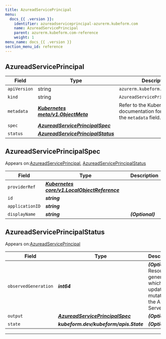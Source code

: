 ```yaml
---
title: AzureadServicePrincipal
menu:
  docs_{{ .version }}:
    identifier: azureadserviceprincipal-azurerm.kubeform.com
    name: AzureadServicePrincipal
    parent: azurerm.kubeform.com-reference
    weight: 1
menu_name: docs_{{ .version }}
section_menu_id: reference
---
```


## AzureadServicePrincipal
| Field | Type | Description |
| ------ | ----- | ----------- |
| `apiVersion` | string | `azurerm.kubeform.com/v1alpha1` |
|    `kind` | string | `AzureadServicePrincipal` |
| `metadata` | ***[Kubernetes meta/v1.ObjectMeta](https://kubernetes.io/docs/reference/generated/kubernetes-api/v1.13/#objectmeta-v1-meta)***|Refer to the Kubernetes API documentation for the fields of the `metadata` field.|
| `spec` | ***[AzureadServicePrincipalSpec](#AzureadServicePrincipalSpec)***||
| `status` | ***[AzureadServicePrincipalStatus](#AzureadServicePrincipalStatus)***||
## AzureadServicePrincipalSpec

Appears on:[AzureadServicePrincipal](#AzureadServicePrincipal), [AzureadServicePrincipalStatus](#AzureadServicePrincipalStatus)

| Field | Type | Description |
| ------ | ----- | ----------- |
| `providerRef` | ***[Kubernetes core/v1.LocalObjectReference](https://kubernetes.io/docs/reference/generated/kubernetes-api/v1.13/#localobjectreference-v1-core)***||
| `id` | ***string***||
| `applicationID` | ***string***||
| `displayName` | ***string***| ***(Optional)*** |
## AzureadServicePrincipalStatus

Appears on:[AzureadServicePrincipal](#AzureadServicePrincipal)

| Field | Type | Description |
| ------ | ----- | ----------- |
| `observedGeneration` | ***int64***| ***(Optional)*** Resource generation, which is updated on mutation by the API Server.|
| `output` | ***[AzureadServicePrincipalSpec](#AzureadServicePrincipalSpec)***| ***(Optional)*** |
| `state` | ***kubeform.dev/kubeform/apis.State***| ***(Optional)*** |
---
